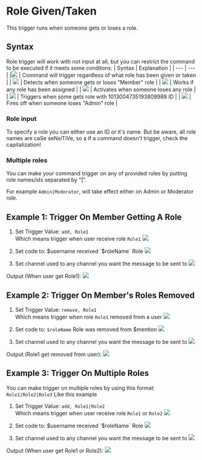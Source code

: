 # Role Given/Taken 

This trigger runs when someone gets or loses a role.

## Syntax
Role trigger will work with not input at all, but you can restrict the command to be executed if it meets some conditons:
| Syntax | Explanation |
| --- | --- |
|![](https://cdn.discordapp.com/attachments/1100128432395927765/1100512115627925564/image.png) | Command will trigger regardless of what role has been given or taken |
| ![](https://cdn.discordapp.com/attachments/1100128432395927765/1100512172456542298/image.png) | Detects when someone gets or loses "Member" role |
| ![](https://cdn.discordapp.com/attachments/1100128432395927765/1100512354392866816/image.png) | Works if any role has been assigned |
| ![](https://cdn.discordapp.com/attachments/1100128432395927765/1100512392464576602/image.png) | Activates when someone loses any role |
| ![](https://cdn.discordapp.com/attachments/1100128432395927765/1100512279751036989/image.png) | Triggers when some gets role with 1013004735193808988 ID |
| ![](https://cdn.discordapp.com/attachments/1100128432395927765/1100512476895920288/image.png) | Fires off when someone loses "Admin" role |

### Role input
To specify a role you can either use an ID or it's name.
But be aware, all role names are caSe seNsiTiVe, so a if a command doesn't trigger, check the capitalization!

### Multiple roles
You can make your command trigger on any of provided roles by putting role names/ids separated by "|".

For example `Admin|Moderator`, will take effect either on Admin or Moderator role.


## Example 1: Trigger On Member Getting A Role
1. Set Trigger Value: `add, Role1`\
Which means trigger when user receive role `Role1`
![](https://i.imgur.com/MevZIW3.png)

2. Set code to: $username received `$roleName` Role
![](https://i.imgur.com/WezSkrK.png)

3. Set channel used to any channel you want the message to be sent to
![](https://i.imgur.com/sUgGUAc.png)

Output (When user get Role1):
![](https://i.imgur.com/0PYZ2pA.png)


## Example 2: Trigger On Member's Roles Removed
1. Set Trigger Value: `remove, Role1`\
Which means trigger when role `Role1` removed from a user
![](https://i.imgur.com/dt0kSdJ.png)

2. Set code to: `$roleName` Role was removed from $mention
![](https://i.imgur.com/yqZAk54.png)

3. Set channel used to any channel you want the message to be sent to
![](https://i.imgur.com/sUgGUAc.png)

Output (Role1 get removed from user):
![](https://i.imgur.com/UbKVguz.png)

## Example 3: Trigger On Multiple Roles
You can make trigger on multiple roles by using this format: `Role1|Role2|Role3`
Like this example
1. Set Trigger Value: `add, Role1|Role2`\
Which means trigger when user receive role `Role1` or `Role2`
![](https://i.imgur.com/3X3aFyJ.png)

2. Set code to: $username received `$roleName` Role
![](https://i.imgur.com/WezSkrK.png)

3. Set channel used to any channel you want the message to be sent to
![](https://i.imgur.com/sUgGUAc.png)

Output (When user get Role1 or Role2):
![](https://i.imgur.com/UpUZYbA.png)
